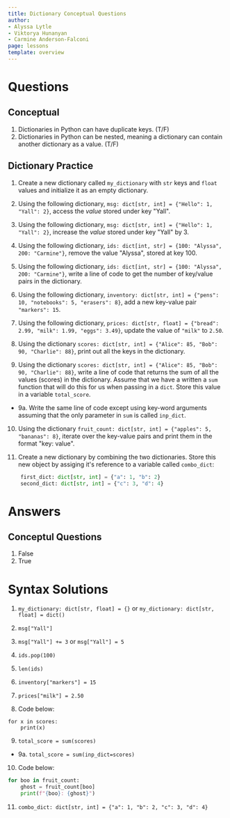 ```yaml
---
title: Dictionary Conceptual Questions
author:
- Alyssa Lytle
- Viktorya Hunanyan
- Carmine Anderson-Falconi
page: lessons
template: overview
---
```


# Questions

## Conceptual

1. Dictionaries in Python can have duplicate keys. (T/F)
2. Dictionaries in Python can be nested, meaning a dictionary can contain another dictionary as a value. (T/F)

## Dictionary Practice

1. Create a new dictionary called `my_dictionary` with `str` keys and `float` values and initialize it as an empty dictionary.

2. Using the following dictionary, `msg: dict[str, int] = {"Hello": 1, "Yall": 2}`, access the *value* stored under key "Yall". 

3. Using the following dictionary, `msg: dict[str, int] = {"Hello": 1, "Yall": 2}`, increase the *value* stored under key "Yall" by 3.

4. Using the following dictionary, `ids: dict[int, str] = {100: "Alyssa", 200: "Carmine"}`,
remove the value "Alyssa", stored at key 100.

5. Using the following dictionary, `ids: dict[int, str] = {100: "Alyssa", 200: "Carmine"}`,
write a line of code to get the number of key/value pairs in the dictionary.

6. Using the following dictionary, `inventory: dict[str, int] = {"pens": 10, "notebooks": 5, "erasers": 8}`, add a new key-value pair `"markers": 15`.

7. Using the following dictionary, `prices: dict[str, float] = {"bread": 2.99, "milk": 1.99, "eggs": 3.49}`, update the value of `"milk"` to `2.50`.

8. Using the dictionary `scores: dict[str, int] = {"Alice": 85, "Bob": 90, "Charlie": 88}`, print out all the keys in the dictionary.

9. Using the dictionary `scores: dict[str, int] = {"Alice": 85, "Bob": 90, "Charlie": 88}`, write a line of code that returns the sum of all the values (scores) in the dictionary. Assume that we have a written a `sum` function that will do this for us when passing in a `dict`. Store this value in a variable `total_score`. 

- 9a. Write the same line of code except using key-word arguments assuming that the only parameter in `sum` is called `inp_dict`. 

10. Using the dictionary `fruit_count: dict[str, int] = {"apples": 5, "bananas": 8}`, iterate over the key-value pairs and print them in the format "key: value". 

11. Create a new dictionary by combining the two dictionaries. Store this new object by assiging it's reference to a variable called `combo_dict`:

```python
    first_dict: dict[str, int] = {"a": 1, "b": 2}
    second_dict: dict[str, int] = {"c": 3, "d": 4}
```


# Answers

## Conceptul Questions

1. False
2. True

# Syntax Solutions

1. `my_dictionary: dict[str, float] = {}` or `my_dictionary: dict[str, float] = dict()`

2. `msg["Yall"]`

3. `msg["Yall"] += 3` or `msg["Yall"] = 5`

4. `ids.pop(100)`

5. `len(ids)`

6. `inventory["markers"] = 15`

7. `prices["milk"] = 2.50`

8. Code below:

```
for x in scores:
    print(x)
```

9. `total_score = sum(scores)`

- 9a. `total_score = sum(inp_dict=scores)`

10. Code below: 

```python
for boo in fruit_count:
    ghost = fruit_count[boo]
    print(f"{boo}: {ghost}")
```

11. `combo_dict: dict[str, int] = {"a": 1, "b": 2, "c": 3, "d": 4}`

